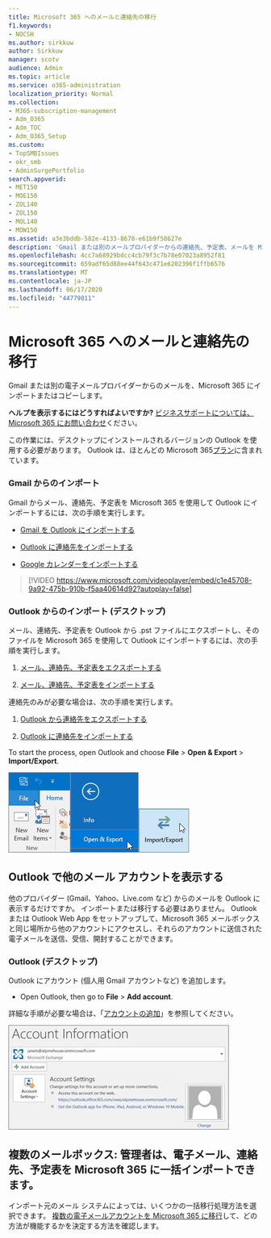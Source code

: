 ```yaml
---
title: Microsoft 365 へのメールと連絡先の移行
f1.keywords:
- NOCSH
ms.author: sirkkuw
author: Sirkkuw
manager: scotv
audience: Admin
ms.topic: article
ms.service: o365-administration
localization_priority: Normal
ms.collection:
- M365-subscription-management
- Adm_O365
- Adm_TOC
- Adm_O365_Setup
ms.custom:
- TopSMBIssues
- okr_smb
- AdminSurgePortfolio
search.appverid:
- MET150
- MOE150
- ZOL140
- ZOL150
- MOL140
- MOW150
ms.assetid: a3e3bddb-582e-4133-8670-e61b9f58627e
description: 'Gmail または別のメールプロバイダーからの連絡先、予定表、メールを Microsoft 365 にインポートする方法について説明します。 '
ms.openlocfilehash: 4cc7a68929bdcc4cb79f3c7b78e07023a8952f81
ms.sourcegitcommit: 659adf65d88ee44f643c471e6202396f1ffb6576
ms.translationtype: MT
ms.contentlocale: ja-JP
ms.lasthandoff: 06/17/2020
ms.locfileid: "44779011"
---
```

# <a name="migrate-email-and-contacts-to-microsoft-365"></a>Microsoft 365 へのメールと連絡先の移行

Gmail または別の電子メールプロバイダーからのメールを、Microsoft 365 にインポートまたはコピーします。
  
 **ヘルプを表示するにはどうすればよいですか?**  [ビジネスサポートについては、Microsoft 365 にお問い合わせ](../contact-support-for-business-products.md)ください。 
  
この作業には、デスクトップにインストールされるバージョンの Outlook を使用する必要があります。 Outlook は、ほとんどの Microsoft 365[プラン](https://go.microsoft.com/fwlink/p/?LinkId=723731)に含まれています。
  
### <a name="import-from-gmail"></a>Gmail からのインポート

Gmail からメール、連絡先、予定表を Microsoft 365 を使用して Outlook にインポートするには、次の手順を実行します。
  
- [Gmail を Outlook にインポートする](https://support.microsoft.com/office/20fdb8f2-fed8-4b14-baf0-bf04b9c44bf7)
    
- [Outlook に連絡先をインポートする](https://support.microsoft.com/office/bb796340-b58a-46c1-90c7-b549b8f3c5f8)
    
- [Google カレンダーをインポートする](https://support.microsoft.com/office/098ed60c-936b-41fb-83d6-7e3786437330)
    
> [!VIDEO https://www.microsoft.com/videoplayer/embed/c1e45708-9a92-475b-910b-f5aa40614d92?autoplay=false]
  
### <a name="import-from-outlook-desktop"></a>Outlook からのインポート (デスクトップ)

メール、連絡先、予定表を Outlook から .pst ファイルにエクスポートし、そのファイルを Microsoft 365 を使用して Outlook にインポートするには、次の手順を実行します。
  
1. [メール、連絡先、予定表をエクスポートする](https://support.microsoft.com/office/14252b52-3075-4e9b-be4e-ff9ef1068f91)
    
2. [メール、連絡先、予定表をインポートする](https://support.microsoft.com/office/431a8e9a-f99f-4d5f-ae48-ded54b3440ac)
    
連絡先のみが必要な場合は、次の手順を実行します。
  
1. [Outlook から連絡先をエクスポートする](https://support.microsoft.com/office/10f09abd-643c-4495-bb80-543714eca73f)
    
2. [Outlook に連絡先をインポートする](https://support.microsoft.com/office/bb796340-b58a-46c1-90c7-b549b8f3c5f8)
    
To start the process, open Outlook and choose **File** \> **Open &amp; Export** \> **Import/Export**.
  
![Outlook 2016 の [ファイル] メニュー](../../media/2f1c39a5-177e-4052-9dd8-90c0d140be2c.png)![&amp;Outlook 2016 で [エクスポート] コマンドを開く](../../media/eecab6df-c372-45b1-8a8a-2f6d7af0dd68.png)![Outlook 2016 の [インポート/エクスポート] ボタン](../../media/ed90ae47-20db-4be1-b0c0-826008432c6e.png)
  
## <a name="see-other-email-accounts-in-outlook"></a>Outlook で他のメール アカウントを表示する

他のプロバイダー (Gmail、Yahoo、Live.com など) からのメールを Outlook に表示するだけですか。 インポートまたは移行する必要はありません。 Outlook または Outlook Web App をセットアップして、Microsoft 365 メールボックスと同じ場所から他のアカウントにアクセスし、それらのアカウントに送信された電子メールを送信、受信、開封することができます。
  
### <a name="outlook-desktop"></a>Outlook (デスクトップ)

Outlook にアカウント (個人用 Gmail アカウントなど) を追加します。
  
- Open Outlook, then go to **File** \> **Add account**.
    
詳細な手順が必要な場合は、「[アカウントの追加](https://support.microsoft.com/office/6e27792a-9267-4aa4-8bb6-c84ef146101b)」を参照してください。
  
[![Screenshot showing Outlook account information page in the backstage view.](../../media/6a7fa106-1077-4351-9fe2-8eb00918b40a.png)](https://support.microsoft.com/office/6e27792a-9267-4aa4-8bb6-c84ef146101b)
  
## <a name="multiple-mailboxes-admins-can-bulk-import-email-contacts-and-calendars-to-microsoft-365"></a>複数のメールボックス: 管理者は、電子メール、連絡先、予定表を Microsoft 365 に一括インポートできます。

インポート元のメール システムによっては、いくつかの一括移行処理方法を選択できます。 [複数の電子メールアカウントを Microsoft 365 に移行](https://docs.microsoft.com/Exchange/mailbox-migration/mailbox-migration)して、どの方法が機能するかを決定する方法を確認します。 
  

